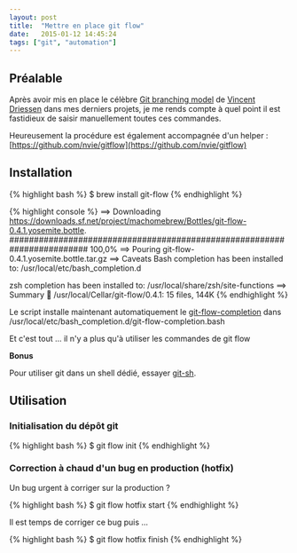```yaml
---
layout: post
title:  "Mettre en place git flow"
date:   2015-01-12 14:45:24
tags: ["git", "automation"]
---
```


## Préalable

Après avoir mis en place le célèbre [Git branching model](http://nvie.com/posts/a-successful-git-branching-model/) de [Vincent Driessen](http://nvie.com/about/) dans mes derniers projets, je me rends compte à quel point il est fastidieux de saisir manuellement toutes ces commandes.

Heureusement la procédure est également accompagnée d'un helper : [https://github.com/nvie/gitflow](https://github.com/nvie/gitflow)

## Installation

{% highlight bash %}
$ brew install git-flow
{% endhighlight %}

{% highlight console %}
==> Downloading https://downloads.sf.net/project/machomebrew/Bottles/git-flow-0.4.1.yosemite.bottle.
######################################################################## 100,0%
==> Pouring git-flow-0.4.1.yosemite.bottle.tar.gz
==> Caveats
Bash completion has been installed to:
  /usr/local/etc/bash_completion.d

zsh completion has been installed to:
  /usr/local/share/zsh/site-functions
==> Summary
🍺  /usr/local/Cellar/git-flow/0.4.1: 15 files, 144K
{% endhighlight %}

Le script installe maintenant automatiquement le [git-flow-completion](https://github.com/bobthecow/git-flow-completion) dans /usr/local/etc/bash_completion.d/git-flow-completion.bash

Et c'est tout ... il n'y a plus qu'à utiliser les commandes de git flow

**Bonus**

Pour utiliser git dans un shell dédié, essayer [git-sh](https://github.com/rtomayko/git-sh).

## Utilisation

### Initialisation du dépôt git

{% highlight bash %}
$ git flow init
{% endhighlight %}

### Correction à chaud d'un bug en production (hotfix)

Un bug urgent à corriger sur la production ?

{% highlight bash %}
$ git flow hotfix start <nomduhotfix>
{% endhighlight %}

Il est temps de corriger ce bug puis ...

{% highlight bash %}
$ git flow hotfix finish <nomduhotfix>
{% endhighlight %}
